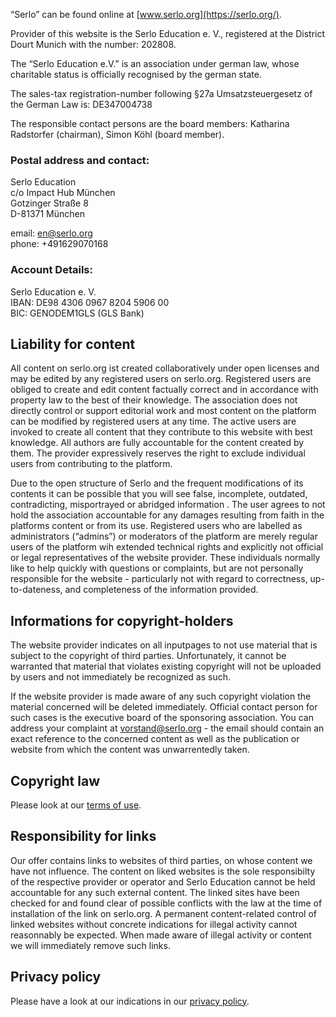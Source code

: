 “Serlo” can be found online at [www.serlo.org](https://serlo.org/).

Provider of this website is the Serlo Education e. V., registered at the
District Dourt Munich with the number: 202808.

The “Serlo Education e.V.” is an association under german law, whose charitable
status is officially recognised by the german state.

The sales-tax registration-number following §27a Umsatzsteuergesetz of the
German Law is: DE347004738

The responsible contact persons are the board members: Katharina Radstorfer
(chairman), Simon Köhl (board member).

### Postal address and contact:

Serlo Education<br> c/o Impact Hub München<br> Gotzinger Straße 8<br> D-81371 München

email: [en@serlo.org](mailto:en@serlo.org)<br> phone: +491629070168

### Account Details:

Serlo Education e. V.<br> IBAN: DE98 4306 0967 8204 5906 00<br> BIC: GENODEM1GLS
(GLS Bank)

## Liability for content

All content on serlo.org ist created collaboratively under open licenses and may
be edited by any registered users on serlo.org. Registered users are obliged to
create and edit content factually correct and in accordance with property law to
the best of their knowledge. The association does not directly control or
support editorial work and most content on the platform can be modified by
registered users at any time. The active users are invoked to create all content
that they contribute to this website with best knowledge. All authors are fully
accountable for the content created by them. The provider expressively reserves
the right to exclude individual users from contributing to the platform.

Due to the open structure of Serlo and the frequent modifications of its
contents it can be possible that you will see false, incomplete, outdated,
contradicting, misportrayed or abridged information . The user agrees to not
hold the association accountable for any damages resulting from faith in the
platforms content or from its use. Registered users who are labelled as
administrators (“admins”) or moderators of the platform are merely regular users
of the platform wih extended technical rights and explicitly not official or
legal representatives of the website provider. These individuals normally like
to help quickly with questions or complaints, but are not personally responsible
for the website - particularly not with regard to correctness, up-to-dateness,
and completeness of the information provided.

## Informations for copyright-holders

The website provider indicates on all inputpages to not use material that is
subject to the copyright of third parties. Unfortunately, it cannot be warranted
that material that violates existing copyright will not be uploaded by users and
not immediately be recognized as such.

If the website provider is made aware of any such copyright violation the
material concerned will be deleted immediately. Official contact person for such
cases is the executive board of the sponsoring association. You can address your
complaint at [vorstand@serlo.org](mailto:vorstand@serlo.org) - the email should
contain an exact reference to the concerned content as well as the publication
or website from which the content was unwarrentedly taken.

## Copyright law

Please look at our [terms of use](https://en.serlo.org/terms).

## Responsibility for links

Our offer contains links to websites of third parties, on whose content we have
not influence. The content on liked websites is the sole responsibilty of the
respective provider or operator and Serlo Education cannot be held accountable
for any such external content. The linked sites have been checked for and found
clear of possible conflicts with the law at the time of installation of the link
on serlo.org. A permanent content-related control of linked websites without
concrete indications for illegal activity cannot reasonnably be expected. When
made aware of illegal activity or content we will immediately remove such links.

## Privacy policy

Please have a look at our indications in our
[privacy policy](https://en.serlo.org/privacy).
